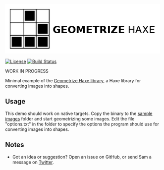 [![Project logo](https://github.com/Tw1ddle/geometrize-haxe-example/blob/master/screenshots/geometrize_haxe_example_logo.png?raw=true "Geometrize Haxe recreating images as geometric primitives logo")](https://www.geometrize.co.uk/)

[![License](https://img.shields.io/:license-mit-blue.svg?style=flat-square)](https://github.com/Tw1ddle/geometrize-haxe-example/blob/master/LICENSE)
[![Build Status](https://img.shields.io/travis/Tw1ddle/geometrize-haxe-example.svg?style=flat-square)](https://travis-ci.org/Tw1ddle/geometrize-haxe-example)

WORK IN PROGRESS

Minimal example of the [Geometrize Haxe library](https://github.com/Tw1ddle/geometrize-haxe/), a Haxe library for converting images into shapes.

## Usage

This demo should work on native targets. Copy the binary to the [sample images](https://github.com/Tw1ddle/geometrize-haxe-example/sample_images) folder and start geometrizing some images. Edit the file "options.txt" in the folder to specify the options the program should use for converting images into shapes.

## Notes
* Got an idea or suggestion? Open an issue on GitHub, or send Sam a message on [Twitter](https://twitter.com/Sam_Twidale).